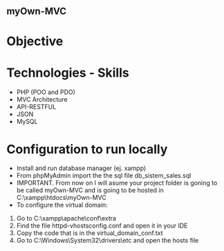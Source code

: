 ## myOwn-MVC

# Objective



# Technologies - Skills

- PHP (POO and PDO)
- MVC Architecture
- API-RESTFUL
- JSON
- MySQL

# Configuration to run locally

- Install and run database manager (ej. xampp)
- From phpMyAdmin import the the sql file db_sistem_sales.sql
- IMPORTANT. From now on I will asume your project folder is goning to be called myOwn-MVC and is going to be hosted in C:\xampp\htdocs\myOwn-MVC
- To configure the virtual domain:
1. Go to C:\xampp\apache\conf\extra
2. Find the file httpd-vhostsconfig.conf and open it in your IDE
3. Copy the code that is in the virtual_domain_conf.txt
4. Go to C:\Windows\System32\drivers\etc and open the hosts file
